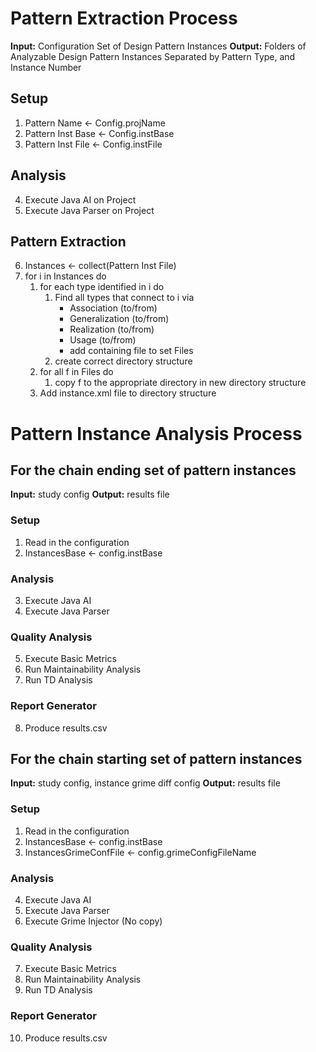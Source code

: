 # Pattern Extraction Process

**Input:** Configuration
       Set of Design Pattern Instances
**Output:** Folders of Analyzable Design Pattern Instances Separated by Pattern Type, and Instance Number

## Setup
1. Pattern Name <- Config.projName
2. Pattern Inst Base <- Config.instBase
3. Pattern Inst File <- Config.instFile

## Analysis
4. Execute Java AI on Project
5. Execute Java Parser on Project

## Pattern Extraction
6. Instances <- collect(Pattern Inst File)
7. for i in Instances do
   1. for each type identified in i do
      1. Find all types that connect to i via
         - Association (to/from)
         - Generalization (to/from)
         - Realization (to/from)
         - Usage (to/from)
         - add containing file to set Files
      2. create correct directory structure
   2. for all f in Files do
      1. copy f to the appropriate directory in new directory structure
   3. Add instance.xml file to directory structure

# Pattern Instance Analysis Process

## For the chain ending set of pattern instances

**Input:** study config
**Output:** results file

### Setup
1. Read in the configuration
2. InstancesBase <- config.instBase

### Analysis
3. Execute Java AI
4. Execute Java Parser

### Quality Analysis
5. Execute Basic Metrics
6. Run Maintainability Analysis
7. Run TD Analysis

### Report Generator
8. Produce results.csv

## For the chain starting set of pattern instances

**Input:** study config, instance grime diff config
**Output:** results file

### Setup
1. Read in the configuration
2. InstancesBase <- config.instBase
3. InstancesGrimeConfFile <- config.grimeConfigFileName

### Analysis
4. Execute Java AI
5. Execute Java Parser
6. Execute Grime Injector (No copy)

### Quality Analysis
7. Execute Basic Metrics
8. Run Maintainability Analysis
9. Run TD Analysis

### Report Generator
10. Produce results.csv
